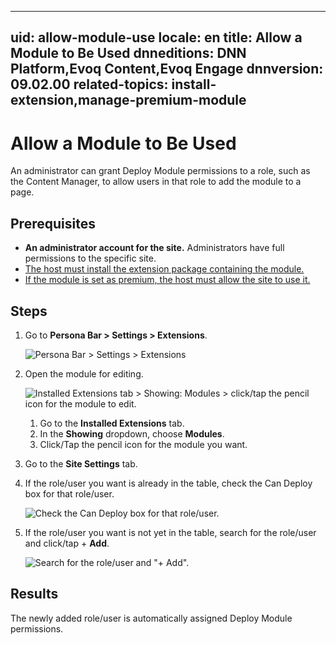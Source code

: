 ﻿---

uid: allow-module-use
locale: en
title: Allow a Module to Be Used
dnneditions: DNN Platform,Evoq Content,Evoq Engage
dnnversion: 09.02.00
related-topics: install-extension,manage-premium-module
---

# Allow a Module to Be Used

An administrator can grant Deploy Module permissions to a role, such as the Content Manager, to allow users in that role to add the module to a page.

## Prerequisites

*   **An administrator account for the site.** Administrators have full permissions to the specific site.
*   [The host must install the extension package containing the module.](xref:install-extension)
*   [If the module is set as premium, the host must allow the site to use it.](xref:manage-premium-module)

## Steps

1.  Go to **Persona Bar \> Settings \> Extensions**.
    
    ![Persona Bar > Settings > Extensions](/images/scr-pbar-host-Settings-E91.png)
    
2.  Open the module for editing.
    
      
    
    ![Installed Extensions tab > Showing: Modules > click/tap the pencil icon for the module to edit.](/images/scr-Extensions-Installed-edit-E90.png)
    
      
    
    1.  Go to the **Installed Extensions** tab.
    2.  In the **Showing** dropdown, choose **Modules**.
    3.  Click/Tap the pencil icon for the module you want.
3.  Go to the **Site Settings** tab.
4.  If the role/user you want is already in the table, check the Can Deploy box for that role/user.
    
      
    
    ![Check the Can Deploy box for that role/user.](/images/scr-Extensions-Edit-SiteSettings-CanDeploy-E90.png)
    
      
    
5.  If the role/user you want is not yet in the table, search for the role/user and click/tap \+ **Add**.
    
      
    
    ![Search for the role/user and "+ Add".](/images/scr-Extensions-Edit-SiteSettings-AddRoleUser-E90.png)
    
      
    

## Results

The newly added role/user is automatically assigned Deploy Module permissions.
